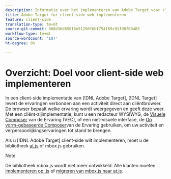```yaml
---
description: Informatie over het implementeren van Adobe Target voor client-side websites.
title: Adobe Target for client-side web implementeren
feature: client-side
translation-type: tm+mt
source-git-commit: 968d36d65016e51290f6bf754f69c91fd8f68405
workflow-type: tm+mt
source-wordcount: '107'
ht-degree: 0%

---
```



# Overzicht: Doel voor client-side web implementeren

In een client-side implementatie van [!DNL Adobe Target], [!DNL Target] levert de ervaringen verbonden aan een activiteit direct aan cliëntbrowser. De browser bepaalt welke ervaring wordt weergegeven en geeft deze weer. Met een cliënt-zijimplementatie, kunt u een redacteur WYSIWYG, de [Visuele Composer](/help/c-experiences/c-visual-experience-composer/visual-experience-composer.md) van de Ervaring (VEC), of een niet-visuele interface, de [Op vorm-gebaseerde Composer](/help/c-experiences/form-experience-composer.md)van de Ervaring gebruiken, om uw activiteit en verpersoonlijkingservaringen tot stand te brengen.

Als u [!DNL Adobe Target] client-side wilt implementeren, moet u de bibliotheek [at.js](/help/c-implementing-target/c-implementing-target-for-client-side-web/c-how-atjs-works/how-atjs-works.md) of mbox.js gebruiken.

>[!NOTE]
>
>De bibliotheek mbox.js wordt niet meer ontwikkeld. Alle klanten moeten [implementeren op .js](/help/c-implementing-target/c-implementing-target-for-client-side-web/how-to-deployatjs/how-to-deployatjs.md) of [migreren van mbox.js naar at.js](/help/c-implementing-target/c-implementing-target-for-client-side-web/t-mbox-download/c-target-atjs-implementation/target-migrate-atjs.md).
